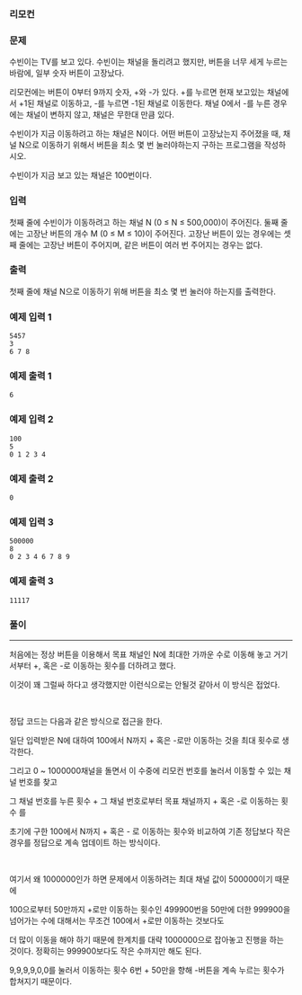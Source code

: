 ### 리모컨

### 문제

수빈이는 TV를 보고 있다. 수빈이는 채널을 돌리려고 했지만, 버튼을 너무 세게 누르는 바람에, 일부 숫자 버튼이 고장났다.

리모컨에는 버튼이 0부터 9까지 숫자, +와 -가 있다. +를 누르면 현재 보고있는 채널에서 +1된 채널로 이동하고, -를 누르면 -1된 채널로 이동한다. 채널 0에서 -를 누른 경우에는 채널이 변하지 않고, 채널은 무한대 만큼 있다.

수빈이가 지금 이동하려고 하는 채널은 N이다. 어떤 버튼이 고장났는지 주어졌을 때, 채널 N으로 이동하기 위해서 버튼을 최소 몇 번 눌러야하는지 구하는 프로그램을 작성하시오. 

수빈이가 지금 보고 있는 채널은 100번이다.

### 입력

첫째 줄에 수빈이가 이동하려고 하는 채널 N (0 ≤ N ≤ 500,000)이 주어진다. 둘째 줄에는 고장난 버튼의 개수 M (0 ≤ M ≤ 10)이 주어진다. 고장난 버튼이 있는 경우에는 셋째 줄에는 고장난 버튼이 주어지며, 같은 버튼이 여러 번 주어지는 경우는 없다.

### 출력

첫째 줄에 채널 N으로 이동하기 위해 버튼을 최소 몇 번 눌러야 하는지를 출력한다.

### 예제 입력 1 

```
5457
3
6 7 8
```

### 예제 출력 1 

```
6
```

### 예제 입력 2 

```
100
5
0 1 2 3 4
```

### 예제 출력 2 

```
0
```

### 예제 입력 3 

```
500000
8
0 2 3 4 6 7 8 9
```

### 예제 출력 3

```
11117
```

### 풀이

***

처음에는 정상 버튼을 이용해서 목표 채널인 N에 최대한 가까운 수로 이동해 놓고 거기서부터 +, 혹은 -로 이동하는 횟수를 더하려고 했다.

이것이 꽤 그럴싸 하다고 생각했지만 이런식으로는 안될것 같아서 이 방식은 접었다.

</br>

정답 코드는 다음과 같은 방식으로 접근을 한다.

일단 입력받은 N에 대하여 100에서 N까지 + 혹은 -로만 이동하는 것을 최대 횟수로 생각한다.

그리고 0 ~ 1000000채널을 돌면서 이 수중에 리모컨 번호를 눌러서 이동할 수 있는 채널 번호를 찾고

그 채널 번호를 누른 횟수 + 그 채널 번호로부터 목표 채널까지 + 혹은 -로 이동하는 횟수 를

초기에 구한 100에서 N까지 + 혹은 - 로 이동하는 횟수와 비교하여 기존 정답보다 작은 경우를 정답으로 계속 업데이트 하는 방식이다.

</br>

여기서 왜 1000000인가 하면 문제에서 이동하려는 최대 채널 값이 500000이기 때문에

100으로부터 50만까지 +로만 이동하는 횟수인 499900번을 50만에 더한 999900을 넘어가는 수에 대해서는 무조건 100에서 +로만 이동하는 것보다도

더 많이 이동을 해야 하기 때문에 한계치를 대략 1000000으로 잡아놓고 진행을 하는 것이다. 정확히는 999900보다도 작은 수까지만 해도 된다.

9,9,9,9,0,0를 눌러서 이동하는 횟수 6번 + 50만을 향해 -버튼을 계속 누르는 횟수가 합쳐지기 때문이다.

</br>







